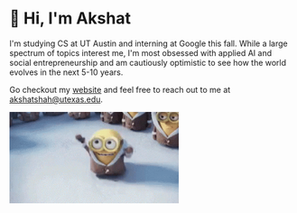 # 👋 Hi, I'm Akshat

I'm studying CS at UT Austin and interning at Google this fall. While a large spectrum of topics interest me, I'm most obsessed with applied AI and social entrepreneurship and am cautiously optimistic to see how the world evolves in the next 5-10 years.

Go checkout my [website](https://akshatshah.com) and feel free to reach out to me at [akshatshah@utexas.edu](akshatshah@utexas.edu).

<img src="https://raw.githubusercontent.com/akshatdotcom/akshatdotcom/main/minions-waving-hi.gif" width="300">
